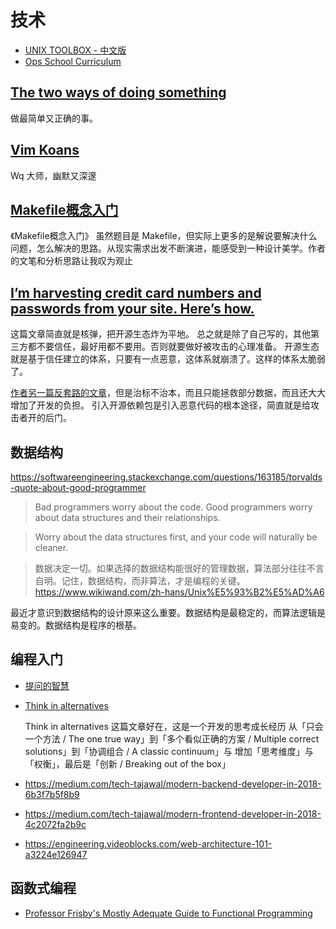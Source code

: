 # 技术

- [UNIX TOOLBOX - 中文版](http://cb.vu/unixtoolbox_zh_CN.xhtml)
- [Ops School Curriculum](http://www.opsschool.org/index.html)

## [The two ways of doing something](http://voices.canonical.com/jussi.pakkanen/2014/07/22/the-two-ways-of-doing-something/)

做最简单又正确的事。

## [Vim Koans](https://sanctum.geek.nz/arabesque/vim-koans/)

Wq 大师，幽默又深邃

## [Makefile概念入门](https://zhuanlan.zhihu.com/p/29910215)

《Makefile概念入门》
虽然题目是 Makefile，但实际上更多的是解说要解决什么问题，怎么解决的思路。从现实需求出发不断演进，能感受到一种设计美学。作者的文笔和分析思路让我叹为观止


## [I’m harvesting credit card numbers and passwords from your site. Here’s how.](https://hackernoon.com/im-harvesting-credit-card-numbers-and-passwords-from-your-site-here-s-how-9a8cb347c5b5)

这篇文章简直就是核弹，把开源生态炸为平地。
总之就是除了自己写的，其他第三方都不要信任，最好用都不要用。否则就要做好被攻击的心理准备。
开源生态就是基于信任建立的体系，只要有一点恶意，这体系就崩溃了。这样的体系太脆弱了。

[作者另一篇反套路的文章](https://hackernoon.com/part-2-how-to-stop-me-harvesting-credit-card-numbers-and-passwords-from-your-site-844f739659b9)，但是治标不治本，而且只能拯救部分数据，而且还大大增加了开发的负担。
引入开源依赖包是引入恶意代码的根本途径，简直就是给攻击者开的后门。

## 数据结构

https://softwareengineering.stackexchange.com/questions/163185/torvalds-quote-about-good-programmer

> Bad programmers worry about the code. Good programmers worry about data structures and their relationships.

> Worry about the data structures first, and your code will naturally be cleaner.

> 数据决定一切。如果选择的数据结构能很好的管理数据，算法部分往往不言自明。记住，数据结构，而非算法，才是编程的关键。
https://www.wikiwand.com/zh-hans/Unix%E5%93%B2%E5%AD%A6

最近才意识到数据结构的设计原来这么重要。数据结构是最稳定的，而算法逻辑是易变的。数据结构是程序的根基。

## 编程入门

- [提问的智慧](https://github.com/ryanhanwu/How-To-Ask-Questions-The-Smart-Way/blob/master/README-zh_CN.md)
- [Think in alternatives](https://blog.scottnonnenberg.com/think-in-alternatives-dev-productivity-tip-5/)

  Think in alternatives 这篇文章好在，这是一个开发的思考成长经历
    从「只会一个方法 / The one true way」到「多个看似正确的方案 / Multiple correct solutions」到「协调组合 / A classic continuum」与 增加「思考维度」与「权衡」，最后是「创新 / Breaking out of the box」

- https://medium.com/tech-tajawal/modern-backend-developer-in-2018-6b3f7b5f8b9
- https://medium.com/tech-tajawal/modern-frontend-developer-in-2018-4c2072fa2b9c
- https://engineering.videoblocks.com/web-architecture-101-a3224e126947

## 函数式编程

- [Professor Frisby's Mostly Adequate Guide to Functional Programming](https://github.com/MostlyAdequate/mostly-adequate-guide)
